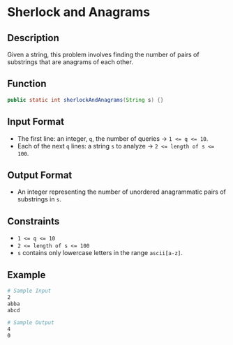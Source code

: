 # Sherlock and Anagrams

## Description

Given a string, this problem involves finding the number of pairs of substrings that are anagrams of each other.

## Function

```java
public static int sherlockAndAnagrams(String s) {}
```

## Input Format

- The first line: an integer, `q`, the number of queries &rarr; `1 <= q <= 10`.
- Each of the next `q` lines: a string `s` to analyze &rarr; `2 <= length of s <= 100`.

## Output Format

- An integer representing the number of unordered anagrammatic pairs of substrings in `s`.

## Constraints

- `1 <= q <= 10`
- `2 <= length of s <= 100`
- `s` contains only lowercase letters in the range `ascii[a-z]`.

## Example

```bash
# Sample Input
2
abba
abcd

# Sample Output
4
0
```

